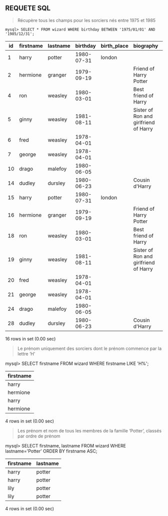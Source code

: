 
## REQUETE SQL

> Récupère tous les champs pour les sorciers nés entre 1975 et 1985  

`mysql> SELECT * FROM wizard WHERE birthday BETWEEN '1975/01/01' AND '1985/12/31';`

| id | firstname | lastname | birthday   | birth_place | biography                             | is_muggle |
| ---|-----------|----------|------------|-------------|---------------------------------------|-----------|
|  1 | harry     | potter   | 1980-07-31 | london      |                                       |         0 |
|  2 | hermione  | granger  | 1979-09-19 |             | Friend of Harry Potter                |         0 |
|  4 | ron       | weasley  | 1980-03-01 |             | Best friend of Harry                  |         0 |
|  5 | ginny     | weasley  | 1981-08-11 |             | Sister of Ron and girlfriend of Harry |         0 |
|  6 | fred      | weasley  | 1978-04-01 |             |                                       |         0 |
|  7 | george    | weasley  | 1978-04-01 |             |                                       |         0 |
| 10 | drago     | malefoy  | 1980-06-05 |             |                                       |         0 |
| 14 | dudley    | dursley  | 1980-06-23 |             | Cousin d'Harry                        |         1 |
| 15 | harry     | potter   | 1980-07-31 | london      |                                       |         0 |
| 16 | hermione  | granger  | 1979-09-19 |             | Friend of Harry Potter                |         0 |
| 18 | ron       | weasley  | 1980-03-01 |             | Best friend of Harry                  |         0 |
| 19 | ginny     | weasley  | 1981-08-11 |             | Sister of Ron and girlfriend of Harry |         0 |
| 20 | fred      | weasley  | 1978-04-01 |             |                                       |         0 |
| 21 | george    | weasley  | 1978-04-01 |             |                                       |         0 |
| 24 | drago     | malefoy  | 1980-06-05 |             |                                       |         0 |
| 28 | dudley    | dursley  | 1980-06-23 |             | Cousin d'Harry                        |         1 |

16 rows in set (0.00 sec)

> Le prénom uniquement des sorciers dont le prénom commence par la lettre ‘H’  

mysql> SELECT firstname FROM wizard WHERE firstname LIKE 'H%';

| firstname |
|-----------|
| harry     |
| hermione  |
| harry     |
| hermione  |

4 rows in set (0.00 sec)

> Les prénom et nom de tous les membres de la famille ‘Potter’, classés par ordre de prénom

mysql> SELECT firstname, lastname FROM wizard WHERE lastname='Potter' ORDER BY firstname ASC;

| firstname | lastname |
|-----------|----------|
| harry     | potter   |
| harry     | potter   |
| lily      | potter   |
| lily      | potter   |

4 rows in set (0.00 sec)

